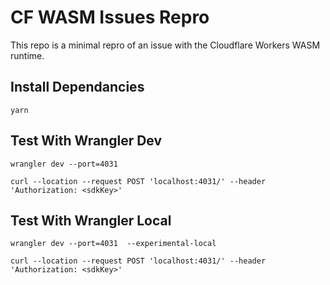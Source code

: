 # CF WASM Issues Repro

This repo is a minimal repro of an issue with the Cloudflare Workers WASM runtime.

## Install Dependancies

```yarn```

## Test With Wrangler Dev

```wrangler dev --port=4031```

```
curl --location --request POST 'localhost:4031/' --header 'Authorization: <sdkKey>'
```

## Test With Wrangler Local

```wrangler dev --port=4031  --experimental-local```

```
curl --location --request POST 'localhost:4031/' --header 'Authorization: <sdkKey>'
```
